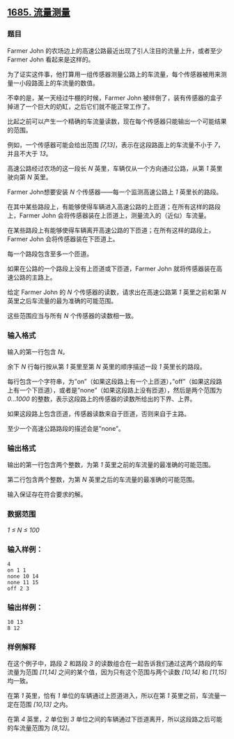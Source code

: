 ## [1685. 流量测量](https://www.acwing.com/problem/content/1687/)

### 题目

Farmer John 的农场边上的高速公路最近出现了引人注目的流量上升，或者至少 Farmer John 看起来是这样的。

为了证实这件事，他打算用一组传感器测量公路上的车流量，每个传感器被用来测量一小段路面上的车流量的数值。

不幸的是，某一天经过牛棚的时候，Farmer John 被绊倒了，装有传感器的盒子掉进了一个巨大的奶缸，之后它们就不能正常工作了。

比起之前可以产生一个精确的车流量读数，现在每个传感器只能输出一个可能结果的范围。

例如，一个传感器可能会给出范围 *[7,13]*，表示在这段路面上的车流量不小于 *7*，并且不大于 *13*。

高速公路经过农场的这一段长 *N* 英里，车辆仅从一个方向通过公路，从第 *1* 英里驶向第 *N* 英里。

Farmer John想要安装 *N* 个传感器——每一个监测高速公路上 *1* 英里长的路段。

在其中某些路段上，有能够使得车辆进入高速公路的上匝道；在所有这样的路段上，Farmer John 会将传感器装在上匝道上，测量流入的（近似）车流量。

在某些路段上有能够使得车辆离开高速公路的下匝道；在所有这样的路段上，Farmer John 会将传感器装在下匝道上。

每一个路段包含至多一个匝道。

如果在公路的一个路段上没有上匝道或下匝道，Farmer John 就将传感器装在高速公路的主路上。

给定 Farmer John 的 *N* 个传感器的读数，请求出在高速公路第 *1* 英里之前和第 *N* 英里之后车流量的最为准确的可能范围。

这些范围应当与所有 *N* 个传感器的读数相一致。

### 输入格式

输入的第一行包含 *N*。

余下 *N* 行每行按从第 *1* 英里至第 *N* 英里的顺序描述一段 *1* 英里长的路段。

每行包含一个字符串，为”on”（如果这段路上有一个上匝道），”off”（如果这段路上有一个下匝道），或者是”none”（如果这段路上没有匝道），然后是两个范围为 *0…1000* 的整数，表示这段路上的传感器的读数所给出的下界、上界。

如果这段路上包含匝道，传感器读数来自于匝道，否则来自于主路。

至少一个高速公路路段的描述会是”none”。

### 输出格式

输出的第一行包含两个整数，为第 *1* 英里之前的车流量的最准确的可能范围。

第二行包含两个整数，为第 *N* 英里之后的车流量的最准确的可能范围。

输入保证存在符合要求的解。

### 数据范围

*1 ≤ N ≤ 100*

### 输入样例：

```
4
on 1 1
none 10 14
none 11 15
off 2 3
```

### 输出样例：

```
10 13
8 12
```

### 样例解释

在这个例子中，路段 *2* 和路段 *3* 的读数组合在一起告诉我们通过这两个路段的车流量为范围 *[11,14]* 之间的某个值，因为只有这个范围与两个读数 *[10,14]* 和 *[11,15]* 均一致。

在第 *1* 英里，恰有 *1* 单位的车辆通过上匝道进入，所以在第 *1* 英里之前，车流量一定在范围 *[10,13]* 之内。

在第 *4* 英里，*2* 单位到 *3* 单位之间的车辆通过下匝道离开，所以这段路之后可能的车流量范围为 *[8,12]*。
